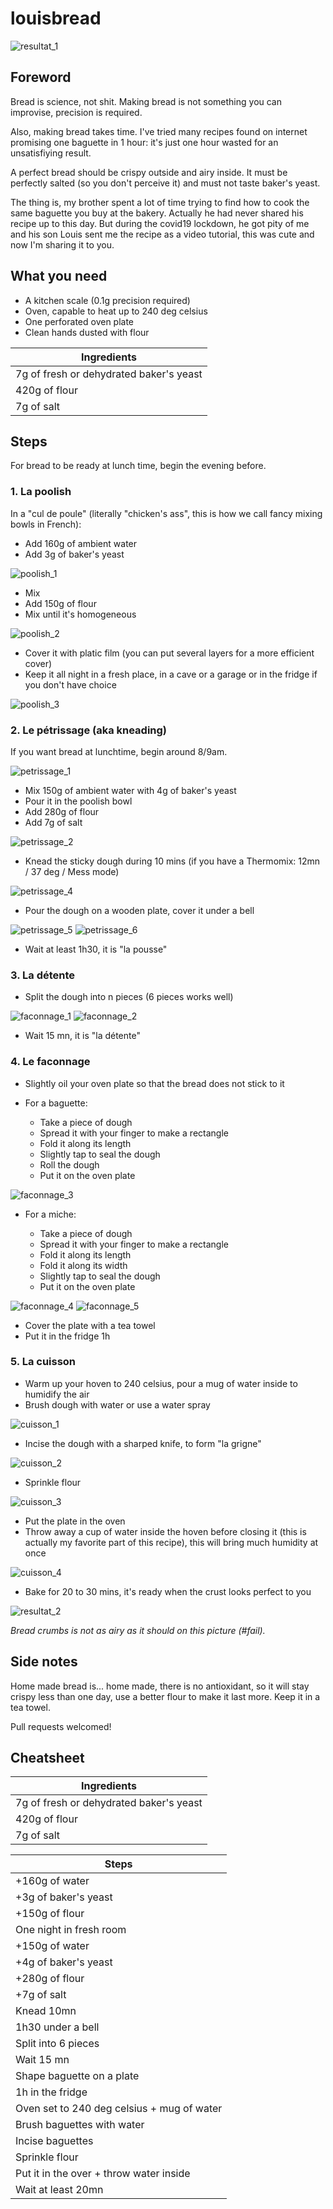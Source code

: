 # louisbread

![resultat_1][resultat_1]

## Foreword

Bread is science, not shit. Making bread is not something you can improvise, precision is required.

Also, making bread takes time. I've tried many recipes found on internet promising one baguette in 1 hour: it's just one hour wasted for an unsatisfiying result.

A perfect bread should be crispy outside and airy inside. It must be perfectly salted (so you don't perceive it) and must not taste baker's yeast.

The thing is, my brother spent a lot of time trying to find how to cook the same baguette you buy at the bakery. Actually he had never shared his recipe up to this day. But during the covid19 lockdown, he got pity of me and his son Louis sent me the recipe as a video tutorial, this was cute and now I'm sharing it to you.

## What you need

* A kitchen scale (0.1g precision required)
* Oven, capable to heat up to 240 deg celsius
* One perforated oven plate
* Clean hands dusted with flour

| Ingredients |
| --- |
| 7g of fresh or dehydrated baker's yeast |
| 420g of flour |
| 7g of salt |

## Steps

For bread to be ready at lunch time, begin the evening before.

### 1. La poolish

In a "cul de poule" (literally "chicken's ass", this is how we call fancy mixing bowls in French):

* Add 160g of ambient water
* Add 3g of baker's yeast

![poolish_1][poolish_1]

* Mix
* Add 150g of flour
* Mix until it's homogeneous

![poolish_2][poolish_2]

* Cover it with platic film (you can put several layers for a more efficient cover)
* Keep it all night in a fresh place, in a cave or a garage or in the fridge if you don't have choice

![poolish_3][poolish_3]

### 2. Le pétrissage (aka kneading)

If you want bread at lunchtime, begin around 8/9am.

![petrissage_1][petrissage_1]

* Mix 150g of ambient water with 4g of baker's yeast
* Pour it in the poolish bowl
* Add 280g of flour
* Add 7g of salt

![petrissage_2][petrissage_2]

* Knead the sticky dough during 10 mins (if you have a Thermomix: 12mn / 37 deg / Mess mode)

![petrissage_4][petrissage_3]

* Pour the dough on a wooden plate, cover it under a bell

![petrissage_5][petrissage_4]
![petrissage_6][petrissage_5]

* Wait at least 1h30, it is "la pousse"

### 3. La détente

* Split the dough into n pieces (6 pieces works well)

![faconnage_1][faconnage_1]
![faconnage_2][faconnage_2]

* Wait 15 mn, it is "la détente"

### 4. Le faconnage

* Slightly oil your oven plate so that the bread does not stick to it

* For a baguette:

    * Take a piece of dough
    * Spread it with your finger to make a rectangle
    * Fold it along its length
    * Slightly tap to seal the dough
    * Roll the dough
    * Put it on the oven plate

![faconnage_3][faconnage_3]

* For a miche:

    * Take a piece of dough
    * Spread it with your finger to make a rectangle
    * Fold it along its length
    * Fold it along its width
    * Slightly tap to seal the dough
    * Put it on the oven plate

![faconnage_4][faconnage_4]
![faconnage_5][faconnage_5]

* Cover the plate with a tea towel
* Put it in the fridge 1h

### 5. La cuisson

* Warm up your hoven to 240 celsius, pour a mug of water inside to humidify the air
* Brush dough with water or use a water spray

![cuisson_1][cuisson_1]

* Incise the dough with a sharped knife, to form "la grigne"

![cuisson_2][cuisson_2]

* Sprinkle flour

![cuisson_3][cuisson_3]

* Put the plate in the oven
* Throw away a cup of water inside the hoven before closing it (this is actually my favorite part of this recipe), this will bring much humidity at once

![cuisson_4][cuisson_4]

* Bake for 20 to 30 mins, it's ready when the crust looks perfect to you

![resultat_2][resultat_2]

_Bread crumbs is not as airy as it should on this picture (#fail)._

## Side notes

Home made bread is... home made, there is no antioxidant, so it will stay crispy less than one day, use a better flour to make it last more. Keep it in a tea towel.

Pull requests welcomed!

## Cheatsheet

| Ingredients |
| --- |
| 7g of fresh or dehydrated baker's yeast |
| 420g of flour |
| 7g of salt |

| Steps |
| --- |
| +160g of water |
| +3g of baker's yeast |
| +150g of flour |
| One night in fresh room |
| +150g of water |
| +4g of baker's yeast |
| +280g of flour |
| +7g of salt |
| Knead 10mn |
| 1h30 under a bell |
| Split into 6 pieces |
| Wait 15 mn |
| Shape baguette on a plate |
| 1h in the fridge |
| Oven set to 240 deg celsius + mug of water |
| Brush baguettes with water |
| Incise baguettes |
| Sprinkle flour |
| Put it in the over + throw water inside |
| Wait at least 20mn |

[poolish_1]: images/A_1_min.jpg
[poolish_2]: images/A_2.gif
[poolish_3]: images/A_3_min.jpg
[petrissage_1]: images/B_1_min.jpg
[petrissage_2]: images/B_2.gif
[petrissage_3]: images/B_3.gif
[petrissage_4]: images/B_4_min.jpg
[petrissage_5]: images/B_5_min.jpg
[faconnage_1]: images/C_1_min.png
[faconnage_2]: images/C_2_min.png
[faconnage_3]: images/C_3.gif
[faconnage_4]: images/C_4.gif
[faconnage_5]: images/C_5_min.jpg
[cuisson_1]: images/D_1.gif
[cuisson_2]: images/D_2.gif
[cuisson_3]: images/D_3.gif
[cuisson_4]: images/D_4.gif
[resultat_1]: images/E_1_min.jpg
[resultat_2]: images/E_2_min.jpg
